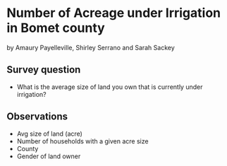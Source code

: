 # Number of Acreage under Irrigation in Bomet county

by Amaury Payelleville, Shirley Serrano and Sarah Sackey


  
## Survey question

  * What is the average size of land you own that is currently under irrigation?

## Observations

  * Avg size of land (acre)
  * Number of households with a given acre size
  * County
  * Gender of land owner


